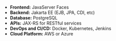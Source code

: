 - **Frontend:** JavaServer Faces
- **Backend:** Jakarta EE (EJB, JPA, CDI, etc)
- **Database:** PostgreSQL
- **APIs:** JAX-RS for RESTful services
- **DevOps and CI/CD:** Docker, Kubernetes, Jenkins
- **Cloud Platform:** AWS or Azure